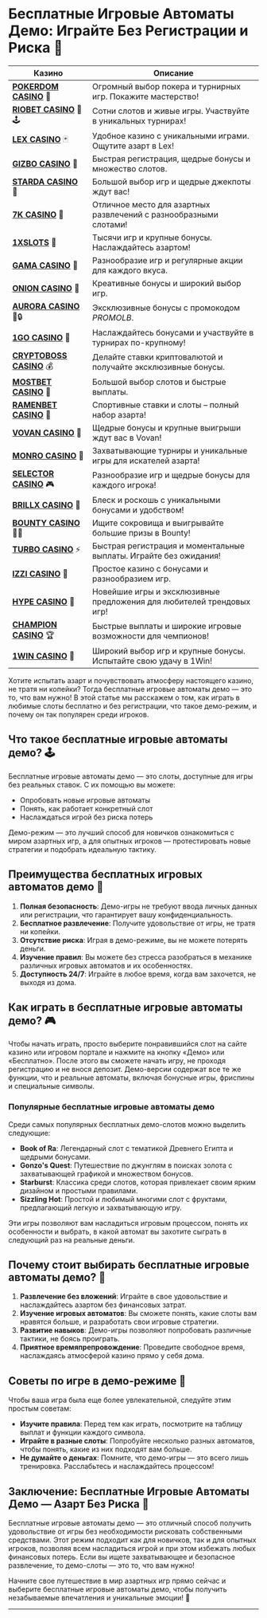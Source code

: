 # Бесплатные Игровые Автоматы Демо: Играйте Без Регистрации и Риска 🎰
| Казино                  | Описание                                                                                   |
|-------------------------|--------------------------------------------------------------------------------------------|
| **[POKERDOM CASINO](https://brandplay.link/Bxg7SC7H)** 🎲      | Огромный выбор покера и турнирных игр. Покажите мастерство!                    |
| **[RIOBET CASINO](https://brandplay.link/dtx89f2L)** 🌟🕹️      | Сотни слотов и живые игры. Участвуйте в уникальных турнирах!                  |
| **[LEX CASINO](https://brandplay.link/2HFTmBc8)** 🃏           | Удобное казино с уникальными играми. Ощутите азарт в Lex!                     |
| **[GIZBO CASINO](https://gizbo-tea02.com/c8e962e89)** 🎰       | Быстрая регистрация, щедрые бонусы и множество слотов.                        |
| **[STARDA CASINO](https://brandplay.link/cpFQbWKn)** 🌠        | Большой выбор игр и щедрые джекпоты ждут вас!                                 |
| **[7K CASINO](https://brandplay.link/dd46bNgD)** 🎲            | Отличное место для азартных развлечений с разнообразными слотами!             |
| **[1XSLOTS](https://brandplay.link/R4xfxqdm)** 💎              | Тысячи игр и крупные бонусы. Наслаждайтесь азартом!                          |
| **[GAMA CASINO](https://brandplay.link/zrZpLFTP)** 🎰          | Разнообразие игр и регулярные акции для каждого вкуса.                        |
| **[ONION CASINO](https://obclk001-2d.top/click?offer_id=986&partner_id=10542&landing_id=1798&utm_medium=affiliate&sub_1=oncasino3)** 🧅 | Креативные бонусы и широкий выбор игр.                                       |
| **[AURORA CASINO](https://10trafic-stat2.com/click/668546566bcc6313411604c7/6766/15114/subaccount?promocode=PROMOLB)** 🌌🔒 | Эксклюзивные бонусы с промокодом *PROMOLB*.                                  |
| **[1GO CASINO](https://1go-ircp01.com/ce015f410)** 🚀          | Наслаждайтесь бонусами и участвуйте в турнирах по-крупному!                   |
| **[CRYPTOBOSS CASINO](https://cryptobossc.online/d847bcfa9)** 💰 | Делайте ставки криптовалютой и получайте эксклюзивные бонусы.                 |
| **[MOSTBET CASINO](https://ktbtis024ifqfn0mst.com/beQs)** 🎲   | Большой выбор слотов и быстрые выплаты.                                       |
| **[RAMENBET CASINO](https://get.saltyram.com/ru/registration?apkpop=0&partner=p24970p3296034p5526)** 🍜 | Спортивные ставки и слоты – полный набор азарта!                            |
| **[VOVAN CASINO](https://vovan.site/d098ab058)** 🎉           | Щедрые бонусы и крупные выигрыши ждут вас в Vovan!                           |
| **[MONRO CASINO](https://mnr-ircp01.com/c3ce72a2c)** 🎰        | Захватывающие турниры и уникальные игры для искателей азарта!                |
| **[SELECTOR CASINO](https://gosel.pl/SELVK)** 🎮              | Разнообразие игр и щедрые бонусы для каждого игрока!                         |
| **[BRILLX CASINO](https://brillx.pub/BRIVK)** 💎              | Блеск и роскошь с уникальными бонусами и удобством!                          |
| **[BOUNTY CASINO](https://bounty-casino.de/BOVK)** 🏴‍☠️       | Ищите сокровища и выигрывайте большие призы в Bounty!                        |
| **[TURBO CASINO](https://turbo-casino.pro/TURVK)** ⚡          | Быстрая регистрация и моментальные выплаты. Играйте без ожидания!            |
| **[IZZI CASINO](https://izzi-fr03.com/ca7c8a7b7)** 🧩          | Простое казино с бонусами и разнообразием игр.                               |
| **[HYPE CASINO](https://hypekaz.com/dc2f44ad0)** 🎉           | Новейшие игры и эксклюзивные предложения для любителей трендовых игр!       |
| **[CHAMPION CASINO](https://champcasino.ink/pobeda/doa-hats?p80412p305331p112c)** 🏆 | Быстрые выплаты и широкие игровые возможности для чемпионов!              |
| **[1WIN CASINO](https://brandplay.link/6F5VqbyZ)** 🎰         | Широкий выбор игр и крупные бонусы. Испытайте свою удачу в 1Win!             |

Хотите испытать азарт и почувствовать атмосферу настоящего казино, не тратя ни копейки? Тогда бесплатные игровые автоматы демо — это то, что вам нужно! В этой статье мы расскажем о том, как играть в любимые слоты бесплатно и без регистрации, что такое демо-режим, и почему он так популярен среди игроков.

## Что такое бесплатные игровые автоматы демо? 🕹️

Бесплатные игровые автоматы демо — это слоты, доступные для игры без реальных ставок. С их помощью вы можете:

- Опробовать новые игровые автоматы
- Понять, как работает конкретный слот
- Наслаждаться игрой без риска потерь

Демо-режим — это лучший способ для новичков ознакомиться с миром азартных игр, а для опытных игроков — протестировать новые стратегии и подобрать идеальную тактику.

## Преимущества бесплатных игровых автоматов демо 🌟

1. **Полная безопасность**: Демо-игры не требуют ввода личных данных или регистрации, что гарантирует вашу конфиденциальность.
2. **Бесплатное развлечение**: Получите удовольствие от игры, не тратя ни копейки.
3. **Отсутствие риска**: Играя в демо-режиме, вы не можете потерять деньги.
4. **Изучение правил**: Вы можете без стресса разобраться в механике различных игровых автоматов и их особенностях.
5. **Доступность 24/7**: Играйте в любое время, когда вам захочется, не выходя из дома.

## Как играть в бесплатные игровые автоматы демо? 🎮

Чтобы начать играть, просто выберите понравившийся слот на сайте казино или игровом портале и нажмите на кнопку «Демо» или «Бесплатно». После этого вы сможете начать игру, не проходя регистрацию и не внося депозит. Демо-версии содержат все те же функции, что и реальные автоматы, включая бонусные игры, фриспины и специальные символы.

### Популярные бесплатные игровые автоматы демо

Среди самых популярных бесплатных демо-слотов можно выделить следующие:

- **Book of Ra**: Легендарный слот с тематикой Древнего Египта и щедрыми бонусами.
- **Gonzo's Quest**: Путешествие по джунглям в поисках золота с захватывающей графикой и множеством бонусов.
- **Starburst**: Классика среди слотов, которая привлекает своим ярким дизайном и простыми правилами.
- **Sizzling Hot**: Простой и любимый многими слот с фруктами, предлагающий легкую и захватывающую игру.

Эти игры позволяют вам насладиться игровым процессом, понять их особенности и выбрать, в какой автомат вы захотите сыграть в следующий раз на реальные деньги.

## Почему стоит выбирать бесплатные игровые автоматы демо? 🎁

1. **Развлечение без вложений**: Играйте в свое удовольствие и наслаждайтесь азартом без финансовых затрат.
2. **Изучение игровых автоматов**: Вы сможете понять, какие слоты вам нравятся больше, и разработать свои игровые стратегии.
3. **Развитие навыков**: Демо-игры позволяют попробовать различные тактики, не боясь проиграть.
4. **Приятное времяпрепровождение**: Проведите свободное время, наслаждаясь атмосферой казино прямо у себя дома.

## Советы по игре в демо-режиме 📝

Чтобы ваша игра была еще более увлекательной, следуйте этим простым советам:

- **Изучите правила**: Перед тем как играть, посмотрите на таблицу выплат и функции каждого символа.
- **Играйте в разные слоты**: Попробуйте несколько разных автоматов, чтобы понять, какие из них подходят вам больше.
- **Не думайте о деньгах**: Помните, что демо-игры — это всего лишь тренировка. Расслабьтесь и наслаждайтесь процессом!

## Заключение: Бесплатные Игровые Автоматы Демо — Азарт Без Риска 🎲

Бесплатные игровые автоматы демо — это отличный способ получить удовольствие от игры без необходимости рисковать собственными средствами. Этот режим подходит как для новичков, так и для опытных игроков, позволяя всем насладиться игрой и при этом избежать любых финансовых потерь. Если вы ищете захватывающее и безопасное развлечение, то демо-слоты — это то, что вам нужно!

Начните свое путешествие в мир азартных игр прямо сейчас и выберите бесплатные игровые автоматы демо, чтобы получить незабываемые впечатления и уникальные эмоции! 🎉

---


